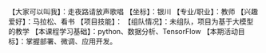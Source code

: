 【大家可以叫我】：走夜路请放声歌唱
【坐标】：银川
【专业/职业】：教师
【兴趣爱好】：马拉松、看书
【项目技能】：
【组队情况】：未组队，项目为基于大模型的教学
【本课程学习基础】：python、数据分析、TensorFlow
【本期活动目标】：掌握部署、微调、应用开发。
